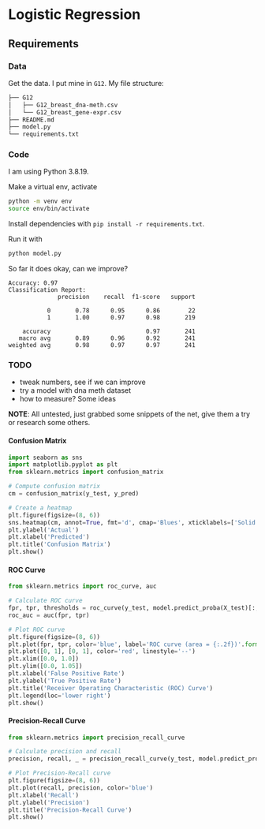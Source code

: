 # Logistic Regression

## Requirements

### Data
Get the data. I put mine in `G12`. My file structure:

```sh
├── G12
│   ├── G12_breast_dna-meth.csv
│   └── G12_breast_gene-expr.csv
├── README.md
├── model.py
└── requirements.txt
```

### Code
I am using Python 3.8.19. 

Make a virtual env, activate

```sh
python -m venv env
source env/bin/activate
```

Install dependencies with `pip install -r requirements.txt`.

Run it with

```sh
python model.py
```

So far it does okay, can we improve?

```
Accuracy: 0.97
Classification Report:
              precision    recall  f1-score   support

           0       0.78      0.95      0.86        22
           1       1.00      0.97      0.98       219

    accuracy                           0.97       241
   macro avg       0.89      0.96      0.92       241
weighted avg       0.98      0.97      0.97       241
```


### TODO

- tweak numbers, see if we can improve
- try a model with dna meth dataset
- how to measure? Some ideas

**NOTE**: All untested, just grabbed some snippets of the net, give them a try or research some others.


#### Confusion Matrix

```py
import seaborn as sns
import matplotlib.pyplot as plt
from sklearn.metrics import confusion_matrix

# Compute confusion matrix
cm = confusion_matrix(y_test, y_pred)

# Create a heatmap
plt.figure(figsize=(8, 6))
sns.heatmap(cm, annot=True, fmt='d', cmap='Blues', xticklabels=['Solid Tissue Normal', 'Primary Tumor'], yticklabels=['Solid Tissue Normal', 'Primary Tumor'])
plt.ylabel('Actual')
plt.xlabel('Predicted')
plt.title('Confusion Matrix')
plt.show()
```

#### ROC Curve

```py
from sklearn.metrics import roc_curve, auc

# Calculate ROC curve
fpr, tpr, thresholds = roc_curve(y_test, model.predict_proba(X_test)[:, 1])
roc_auc = auc(fpr, tpr)

# Plot ROC curve
plt.figure(figsize=(8, 6))
plt.plot(fpr, tpr, color='blue', label='ROC curve (area = {:.2f})'.format(roc_auc))
plt.plot([0, 1], [0, 1], color='red', linestyle='--')
plt.xlim([0.0, 1.0])
plt.ylim([0.0, 1.05])
plt.xlabel('False Positive Rate')
plt.ylabel('True Positive Rate')
plt.title('Receiver Operating Characteristic (ROC) Curve')
plt.legend(loc='lower right')
plt.show()
```

#### Precision-Recall Curve

```py
from sklearn.metrics import precision_recall_curve

# Calculate precision and recall
precision, recall, _ = precision_recall_curve(y_test, model.predict_proba(X_test)[:, 1])

# Plot Precision-Recall curve
plt.figure(figsize=(8, 6))
plt.plot(recall, precision, color='blue')
plt.xlabel('Recall')
plt.ylabel('Precision')
plt.title('Precision-Recall Curve')
plt.show()
```
